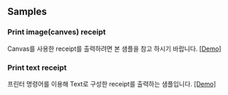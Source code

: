 ## Samples


### Print image(canves) receipt

Canvas를 사용한 receipt를 출력하려면 본 샘플을 참고 하시기 바랍니다. [[Demo]](https://woosim.github.io/webprint/canvas.html)

### Print text receipt

프린터 명령어를 이용해 Text로 구성한 receipt를 출력하는 샘플입니다. [[Demo]](https://woosim.io/webprint/command.html)


